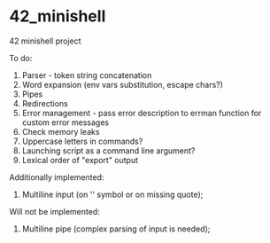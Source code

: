 # 42_minishell
42 minishell project

To do:
1) Parser - token string concatenation
2) Word expansion (env vars substitution, escape chars?)
3) Pipes
4) Redirections
5) Error management - pass error description to errman function
   for custom error messages
6) Check memory leaks
7) Uppercase letters in commands?
8) Launching script as a command line argument?
9) Lexical order of "export" output

Additionally implemented:
1) Multiline input (on '\' symbol or on missing quote);

Will not be implemented:
1) Multiline pipe (complex parsing of input is needed);
